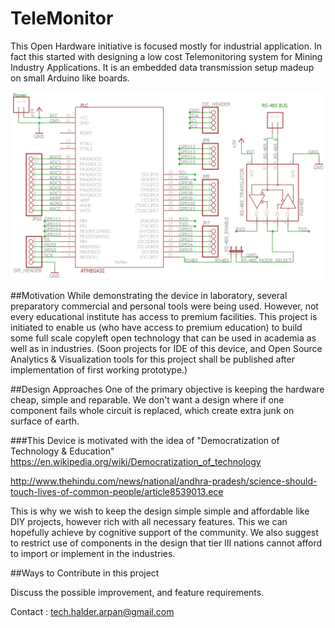 # TeleMonitor
This Open Hardware initiative is focused mostly for industrial application. In fact this started with designing a low cost Telemonitoring system for Mining Industry Applications. It is an embedded data transmission setup madeup on small Arduino like boards. 


![alt text][master_diag]


##Motivation
While demonstrating the device in laboratory, several preparatory commercial and personal tools were being used. However, not every educational institute has access to premium facilities. This project is initiated to enable us (who have access to premium education) to build some full scale copyleft open technology that can be used in academia as well as in industries.
(Soon projects for IDE of this device, and Open Source Analytics & Visualization tools for this project shall be published after implementation of first working prototype.)

##Design Approaches
One of the primary objective is keeping the hardware cheap, simple and reparable. We don't want a design where if one component fails whole circuit is replaced, which create extra junk on surface of earth.

###This Device is motivated with the idea of "Democratization of Technology & Education"
<https://en.wikipedia.org/wiki/Democratization_of_technology>

<http://www.thehindu.com/news/national/andhra-pradesh/science-should-touch-lives-of-common-people/article8539013.ece>

This is why we wish to keep the design simple simple and affordable like DIY projects, however rich with all necessary features. This we can hopefully achieve by cognitive support of the community. We also suggest to restrict use of components in the design that tier III nations cannot afford to import or implement in the industries. 

##Ways to Contribute in this project

Discuss the possible improvement, and feature requirements.


Contact : tech.halder.arpan@gmail.com

[master_diag]: https://github.com/ArpanHalder/TeleMonitor/blob/master/Hardware/Schimatics/Schematic%20Diagram%20V1.png
